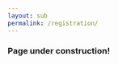 ```yaml
---
layout: sub
permalink: /registration/
---
```


<h3>Page under construction!</h3>

<!--- COMMENTED
<h4>REGISTRATION & PAYMENT INSTRUCTIONS</h4>


<b>IMPORTANT</b>
<ul><li>	Read the following instructions and then complete the online registration form. All items are required. To avoid delay and complications, follow the instructions carefully.
</li><li>	Pay your registration fee(s) by Credit Card or Wire Transfer.
</li><li>	After successful payment transaction, a payment receipt will be sent to you by email.
</li><li>	Each participant is requested to fill out the other fields in the IEEE CVent Registration system.
</li><li>	All registered participants can attend all online conference session and download the conference proceedings.
</li><li>	<a href="https://web.cvent.com/event/60c3ff29-dfea-4c59-a543-adcdfcadae01/summary" target=_new>Link to IEEE Membership Information.</a>
	</li></ul>
<br/>
<ol><li>
<a name="1"><b>Register as a Presenter or Participant</b></a>
<br/><ol type=a><li>	Register as Presenters of Accepted Papers
<ul><li>	To get the discount for IEEE Membership, you must login with your IEEE Membership number in the registration form.
</li><li>	For each Accepted Paper, at least one author must register and pay the full Registration Fee (see table for details) .
</li><li>If you are registering in this category, you will enter the information for your accepted paper, including the Paper Type (Main Conference, Workshop, or Poster), Paper ID (10-digit EDAS paper ID), and Paper Title. (<b>Note: If the same author registers more than 5 papers, the 6th paper is free. Do not enter and pay for this 6th paper in the Cvent registration, as it is already entered in the EDAS site. This applies to one paper for every 6 papers sunmitted by the same author.</b>).
</li><li>The deadline for registration and FULL payment for authors/presenters is (September 27, 2021 at 23:30 MST). If your full payment is not received by the deadline, your paper will be removed from the proceedings.
	</li><li>If you miss any portion of your papyment (e.g. an extra page), you may go back into the registration system and add it, even after you have completed your initial registration.
</li></ul>
</li><li>	Register as a Participant
<ul><li>	To get the discount for IEEE Membership, you must login with your IEEE Membership number in the registration form.
</li><li>	If you are a student, but not an IEEE member,  you must upload a scan of your student ID card in the registration form to receive the student discount.
</li></ul>
</li></ol></li>
	<br/>
<li><a name="2"><b>Registration and all Applicable Fees (All in US Dollars)</b></a><br/>
<table border=1><tr><td>
	<b>Presenter Registration</b></td><td>	<b>Amount</b>
	</td></tr><tr><td>Member Fee	</td><td>210.00
</td></tr><tr><td>Non-Member Fee	</td><td>255.00

	</td></tr><tr><td>&nbsp;	</td><td><b>TOTAL AUTHOR REGISTRATION</b>
	
	</td></tr><tr><td><b>Participant Registration</b></td><td>	<b>Amount</b>
</td></tr><tr><td>Member Fee</td><td>	60.00
</td></tr><tr><td>Non-Member Fee	</td><td>75.00
</td></tr><tr><td>Student Member Fee</td><td>	45.00
</td></tr><tr><td>Student Non-Member Fee</td><td>	55.00
</td></tr><tr><td>Life Member Fee	</td><td>35.00
	</td></tr></table>

</li>
<br/>
<li>	<a name="3"><b>Complete the Registration Form in the CVent Registration System and submit your payment.</b></a>
  <p>
After your successful registration completion, the IEEE CVent Registration System will send you an email with your payment confirmation/receipt and registration number.
  <br/>  <a href="https://web.cvent.com/event/60c3ff29-dfea-4c59-a543-adcdfcadae01/summary" target=_new>Link to IEEE CVent Registration System</a></p>
</li></ol>
-->

